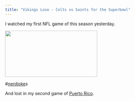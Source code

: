 ```yaml
---
title: "Vikings Lose - Colts vs Saints for the Superbowl"
---
```

<p>I watched my first NFL game of this season yesterday.</p>
<p><a href="http://twitter.com/jsnell/status/8177615017"><img src="https://chrisenns.com/wp-content/uploads/2010/01/favretablet-300x150.png" alt="" title="favretablet" width="300" height="150" class="aligncenter size-medium wp-image-2048" /></a></p>
<p>#<a href="http://www.loopinsight.com/2010/01/18/apple-announces-special-event-for-january-27/">nerdjoke</a>s</p>
<p>And lost in my second game of <a href="http://en.wikipedia.org/wiki/Puerto_Rico_(board_game)">Puerto Rico</a>.</p>
